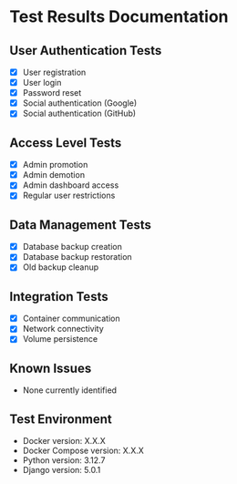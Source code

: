 # Test Results Documentation

## User Authentication Tests
- [x] User registration
- [x] User login
- [x] Password reset
- [x] Social authentication (Google)
- [x] Social authentication (GitHub)

## Access Level Tests
- [x] Admin promotion
- [x] Admin demotion
- [x] Admin dashboard access
- [x] Regular user restrictions

## Data Management Tests
- [x] Database backup creation
- [x] Database backup restoration
- [x] Old backup cleanup

## Integration Tests
- [x] Container communication
- [x] Network connectivity
- [x] Volume persistence

## Known Issues
- None currently identified

## Test Environment
- Docker version: X.X.X
- Docker Compose version: X.X.X
- Python version: 3.12.7
- Django version: 5.0.1
